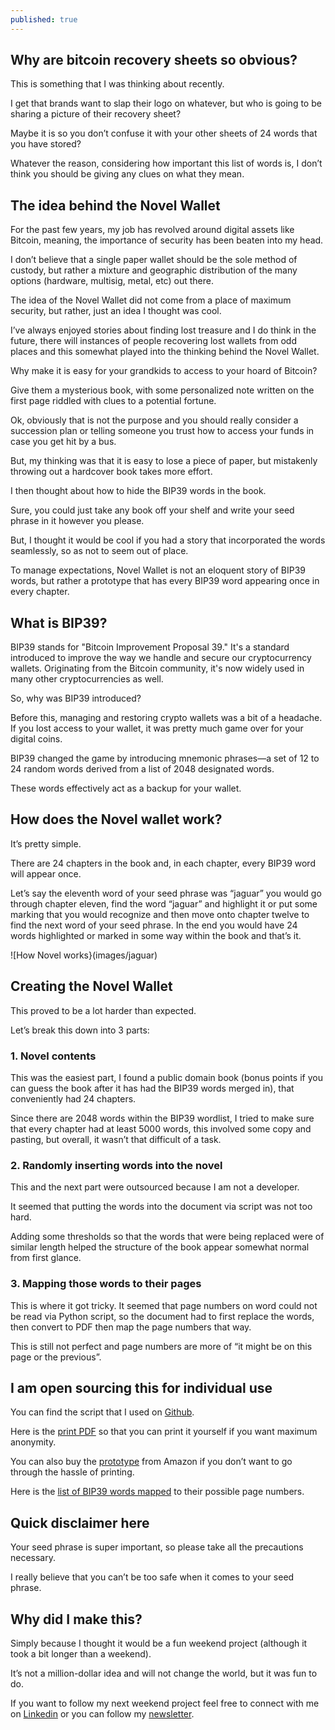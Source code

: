 ```yaml
---
published: true
---
```


## Why are bitcoin recovery sheets so obvious?

This is something that I was thinking about recently.

I get that brands want to slap their logo on whatever, but who is going to be sharing a picture of their recovery sheet?

Maybe it is so you don’t confuse it with your other sheets of 24 words that you have stored?

Whatever the reason, considering how important this list of words is, I don’t think you should be giving any clues on what they mean. 

## The idea behind the Novel Wallet

For the past few years, my job has revolved around digital assets like Bitcoin, meaning, the importance of security has been beaten into my head.

I don’t believe that a single paper wallet should be the sole method of custody, but rather a mixture and geographic distribution of the many options (hardware, multisig, metal, etc) out there.

The idea of the Novel Wallet did not come from a place of maximum security, but rather, just an idea I thought was cool.

I’ve always enjoyed stories about finding lost treasure and I do think in the future, there will instances of people recovering lost wallets from odd places and this somewhat played into the thinking behind the Novel Wallet.

Why make it is easy for your grandkids to access to your hoard of Bitcoin?

Give them a mysterious book, with some personalized note written on the first page riddled with clues to a potential fortune.

Ok, obviously that is not the purpose and you should really consider a succession plan or telling someone you trust how to access your funds in case you get hit by a bus.

But, my thinking was that it is easy to lose a piece of paper, but mistakenly throwing out a hardcover book takes more effort.

I then thought about how to hide the BIP39 words in the book.

Sure, you could just take any book off your shelf and write your seed phrase in it however you please.

But, I thought it would be cool if you had a story that incorporated the words seamlessly, so as not to seem out of place.

To manage expectations, Novel Wallet is not an eloquent story of BIP39 words, but rather a prototype that has every BIP39 word appearing once in every chapter.

## What is BIP39?

BIP39 stands for "Bitcoin Improvement Proposal 39." It's a standard introduced to improve the way we handle and secure our cryptocurrency wallets. Originating from the Bitcoin community, it's now widely used in many other cryptocurrencies as well.

So, why was BIP39 introduced? 

Before this, managing and restoring crypto wallets was a bit of a headache. If you lost access to your wallet, it was pretty much game over for your digital coins.

BIP39 changed the game by introducing mnemonic phrases—a set of 12 to 24 random words derived from a list of 2048 designated words.

These words effectively act as a backup for your wallet.

## How does the Novel wallet work?

It’s pretty simple.

There are 24 chapters in the book and, in each chapter, every BIP39 word will appear once.

Let’s say the eleventh word of your seed phrase was “jaguar” you would go through chapter eleven, find the word “jaguar” and highlight it or put some marking that you would recognize and then move onto chapter twelve to find the next word of your seed phrase.
In the end you would have 24 words highlighted or marked in some way within the book and that’s it.

![How Novel works}(images/jaguar)

## Creating the Novel Wallet

This proved to be a lot harder than expected.

Let’s break this down into 3 parts:

### 1. Novel contents

This was the easiest part, I found a public domain book (bonus points if you can guess the book after it has had the BIP39 words merged in), that conveniently had 24 chapters.

Since there are 2048 words within the BIP39 wordlist, I tried to make sure that every chapter had at least 5000 words, this involved some copy and pasting, but overall, it wasn’t that difficult of a task.

### 2. Randomly inserting words into the novel

This and the next part were outsourced because I am not a developer.

It seemed that putting the words into the document via script was not too hard. 

Adding some thresholds so that the words that were being replaced were of similar length helped the structure of the book appear somewhat normal from first glance.

### 3. Mapping those words to their pages

This is where it got tricky. It seemed that page numbers on word could not be read via Python script, so the document had to first replace the words, then convert to PDF then map the page numbers that way.

This is still not perfect and page numbers are more of “it might be on this page or the previous”.

## I am open sourcing this for individual use

You can find the script that I used on [Github](https://github.com/boomahora/NovelWallet).

Here is the [print PDF](https://github.com/boomahora/NovelWallet/blob/main/Novel%20Wallet%20-%20Full%20content.pdf) so that you can print it yourself if you want maximum anonymity.

You can also buy the [prototype](https://www.amazon.com/dp/B0CN3YGBHM) from Amazon if you don’t want to go through the hassle of printing.

Here is the [list of BIP39 words mapped](https://github.com/boomahora/NovelWallet/blob/main/Word%20page%20locations.xlsx) to their possible page numbers.

## Quick disclaimer here

Your seed phrase is super important, so please take all the precautions necessary. 

I really believe that you can’t be too safe when it comes to your seed phrase.

## Why did I make this?

Simply because I thought it would be a fun weekend project (although it took a bit longer than a weekend).

It’s not a million-dollar idea and will not change the world, but it was fun to do.

If you want to follow my next weekend project feel free to connect with me on [Linkedin](https://linkedin.com/in/alexthecannon) or you can follow my [newsletter](https://alexcannon.substack.com/). 
